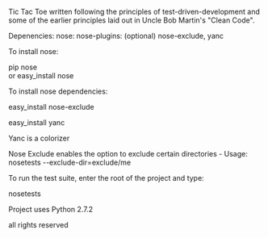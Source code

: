 Tic Tac Toe written following the principles of 
test-driven-development and some of the earlier
principles laid out in Uncle Bob Martin's "Clean Code".


Depenencies:
nose:
  nose-plugins: (optional) nose-exclude, yanc


To install nose:

pip nose   
or
easy_install nose

To install nose dependencies:


easy_install nose-exclude


easy_install yanc

Yanc is a colorizer


Nose Exclude enables the option to exclude certain directories - Usage: nosetests --exclude-dir=exclude/me

To run the test suite, enter the root of the
project and type:

nosetests 

Project uses Python 2.7.2

all rights reserved

